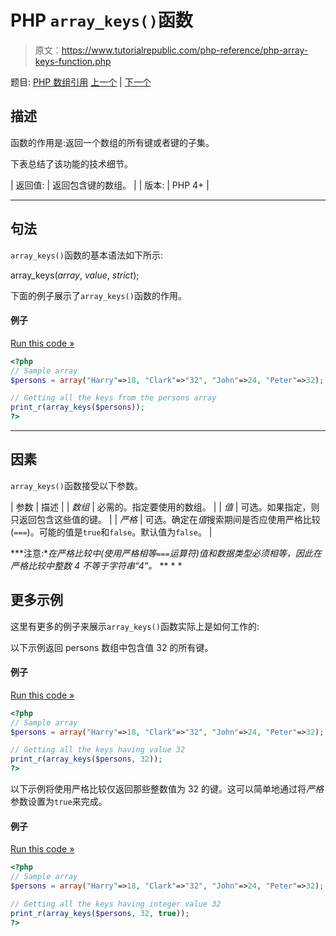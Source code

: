 # PHP `array_keys()`函数

> 原文：<https://www.tutorialrepublic.com/php-reference/php-array-keys-function.php>

题目: [PHP 数组引用](php-array-functions.php) [上一个](php-array-key-last-function.php) | [下一个](php-array-map-function.php)

## 描述

函数的作用是:返回一个数组的所有键或者键的子集。

下表总结了该功能的技术细节。

| 返回值: | 返回包含键的数组。 |
| 版本: | PHP 4+ |

* * *

## 句法

`array_keys()`函数的基本语法如下所示:

array_keys(*array*, *value*, *strict*);

下面的例子展示了`array_keys()`函数的作用。

#### 例子

[Run this code »](../codelab.php?topic=php&file=get-all-the-keys-of-an-array "Run this code to view the output")

```php
<?php
// Sample array
$persons = array("Harry"=>18, "Clark"=>"32", "John"=>24, "Peter"=>32);

// Getting all the keys from the persons array
print_r(array_keys($persons));
?>
```

* * *

## 因素

`array_keys()`函数接受以下参数。

| 参数 | 描述 |
| *数组* | 必需的。指定要使用的数组。 |
| *值* | 可选。如果指定，则只返回包含这些值的键。 |
| *严格* | 可选。确定在*值*搜索期间是否应使用严格比较(`===`)。可能的值是`true`和`false`。默认值为`false`。 |

 ***注意:**在严格比较中(使用严格相等`===`运算符)值和数据类型必须相等，因此在严格比较中整数 4 不等于字符串“4”。*  ** * *

## 更多示例

这里有更多的例子来展示`array_keys()`函数实际上是如何工作的:

以下示例返回 persons 数组中包含值 32 的所有键。

#### 例子

[Run this code »](../codelab.php?topic=php&file=get-the-keys-of-an-array-having-specific-value "Run this code to view the output")

```php
<?php
// Sample array
$persons = array("Harry"=>18, "Clark"=>"32", "John"=>24, "Peter"=>32);

// Getting all the keys having value 32
print_r(array_keys($persons, 32));
?>
```

以下示例将使用严格比较仅返回那些整数值为 32 的键。这可以简单地通过将*严格*参数设置为`true`来完成。

#### 例子

[Run this code »](../codelab.php?topic=php&file=get-a-subset-of-array-keys-using-strict-comparison "Run this code to view the output")

```php
<?php
// Sample array
$persons = array("Harry"=>18, "Clark"=>"32", "John"=>24, "Peter"=>32);

// Getting all the keys having integer value 32
print_r(array_keys($persons, 32, true));
?>
```

